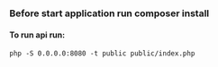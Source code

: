 ### Before start application run composer install

#### To run api run:
`php -S 0.0.0.0:8080 -t public public/index.php`
